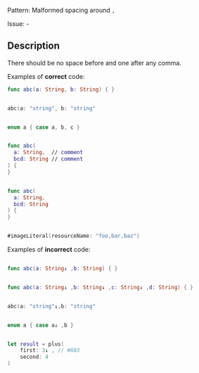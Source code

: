 Pattern: Malformed spacing around `,`

Issue: -

## Description

There should be no space before and one after any comma.

Examples of **correct** code:
```swift
func abc(a: String, b: String) { }


abc(a: "string", b: "string"


enum a { case a, b, c }


func abc(
  a: String,  // comment
  bcd: String // comment
) {
}


func abc(
  a: String,
  bcd: String
) {
}


#imageLiteral(resourceName: "foo,bar,baz")

```
Examples of **incorrect** code:
```swift

func abc(a: String↓ ,b: String) { }


func abc(a: String↓ ,b: String↓ ,c: String↓ ,d: String) { }


abc(a: "string"↓,b: "string"


enum a { case a↓ ,b }


let result = plus(
    first: 3↓ , // #683
    second: 4
)

```
